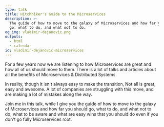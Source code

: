 ```yaml
---
type: talk
title: Hitchhiker's Guide to the Microservices
description: >-
  The guide of how to move to the galaxy of Microservices and how far you should
  go, what to do, and what not to do.
og_img: vladimir-dejanovic.png
outputs:
  - html
  - calendar
id: vladimir-dejanovic-microservices
---
```


For a few years now we are listening to how Microservices are great and how all of us should move to them. There is a lot of talks and articles about all the benefits of Microservices & Distributed Systems

In reality, though it isn't always easy to make the transition,  Not all is great, easy and awesome. A lot of companies are struggling with this move, and are making a lot of mistakes along the way.

Join me in this talk, while I give you the guide of how to move to the galaxy of Microservices and how far you should go, what to do, and what not to do, what to be aware and what are easy wins that you should do even if you don't go fully Microservices root.
